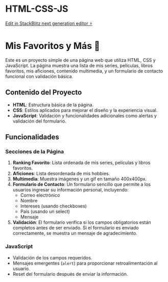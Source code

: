 # HTML-CSS-JS

[Edit in StackBlitz next generation editor ⚡️](https://stackblitz.com/~/github.com/Raul-Gamero/HTML-CSS-JS)

# Mis Favoritos y Más 🌟

Este es un proyecto simple de una página web que utiliza HTML, CSS y JavaScript. La página muestra una lista de mis series, películas, libros favoritos, mis aficiones, contenido multimedia, y un formulario de contacto funcional con validación básica.

## Contenido del Proyecto

- **HTML**: Estructura básica de la página.
- **CSS**: Estilos aplicados para mejorar el diseño y la experiencia visual.
- **JavaScript**: Validación y funcionalidades adicionales como alertas y validación del formulario.

## Funcionalidades

### Secciones de la Página

1. **Ranking Favorito**: Lista ordenada de mis series, películas y libros favoritos.
2. **Aficiones**: Lista desordenada de mis hobbies.
3. **Multimedia**: Muestra imágenes y un gif en tamaño 400x400px.
4. **Formulario de Contacto**: Un formulario sencillo que permite a los usuarios ingresar su información personal, incluyendo:
   - Correo electrónico
   - Nombre
   - Intereses (usando checkboxes)
   - País (usando un select)
   - Mensaje
5. **Validación**: El formulario verifica si los campos obligatorios están completos antes de ser enviado. Si el formulario es enviado correctamente, se muestra un mensaje de agradecimiento.

### JavaScript
- Validación de los campos requeridos.
- Mensajes emergentes (`alert`) para proporcionar retroalimentación al usuario.
- Reset del formulario después de enviar la información.



